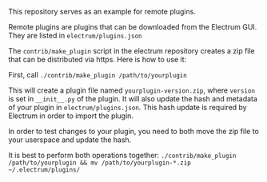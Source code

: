 This repository serves as an example for remote plugins.

Remote plugins are plugins that can be downloaded from the Electrum GUI.
They are listed in `electrum/plugins.json`


The `contrib/make_plugin` script in the electrum repository creates a
zip file that can be distributed via https. Here is how to use it:

First, call `./contrib/make_plugin /path/to/yourplugin`

This will create a plugin file named `yourplugin-version.zip`, where `version` is set in `__init__.py` of the plugin.
It will also update the hash and metadata of your plugin in `electrum/plugins.json`.
This hash update is required by Electrum in order to import the plugin.

In order to test changes to your plugin, you need to both move the zip file to your userspace and update the hash.

It is best to perform both operations together:
`./contrib/make_plugin /path/to/yourplugin && mv /path/to/yourplugin-*.zip ~/.electrum/plugins/`

